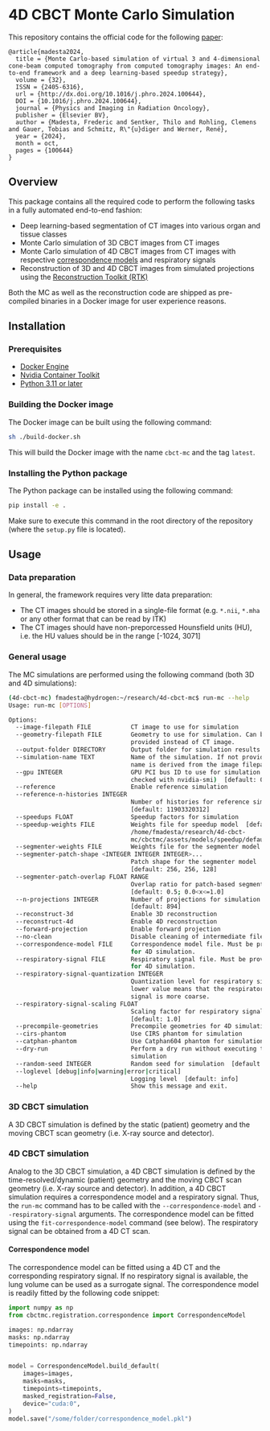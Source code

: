 # 4D CBCT Monte Carlo Simulation
This repository contains the official code for the following [paper](https://doi.org/10.1016/j.phro.2024.100644):

```
@article{madesta2024,
  title = {Monte Carlo-based simulation of virtual 3 and 4-dimensional cone-beam computed tomography from computed tomography images: An end-to-end framework and a deep learning-based speedup strategy},
  volume = {32},
  ISSN = {2405-6316},
  url = {http://dx.doi.org/10.1016/j.phro.2024.100644},
  DOI = {10.1016/j.phro.2024.100644},
  journal = {Physics and Imaging in Radiation Oncology},
  publisher = {Elsevier BV},
  author = {Madesta, Frederic and Sentker, Thilo and Rohling, Clemens and Gauer, Tobias and Schmitz, R\"{u}diger and Werner, René},
  year = {2024},
  month = oct,
  pages = {100644}
}
```
## Overview
This package contains all the required code to perform the following tasks in a fully automated end-to-end fashion:

- Deep learning-based segmentation of CT images into various organ and tissue classes
- Monte Carlo simulation of 3D CBCT images from CT images
- Monte Carlo simulation of 4D CBCT images from CT images with respective [correspondence models](https://doi.org/10.1088/0031-9155/59/5/1147) and respiratory signals
- Reconstruction of 3D and 4D CBCT images from simulated projections using the [Reconstruction Toolkit (RTK)](https://www.openrtk.org/)

Both the MC as well as the reconstruction code are shipped as pre-compiled binaries in a Docker image for user experience reasons.


## Installation
### Prerequisites
- [Docker Engine](https://docs.docker.com/engine/install/)
- [Nvidia Container Toolkit](https://docs.nvidia.com/datacenter/cloud-native/container-toolkit/latest/install-guide.html)
- [Python 3.11 or later](https://docs.conda.io/projects/miniconda/en/latest/)

### Building the Docker image
The Docker image can be built using the following command:

```bash
sh ./build-docker.sh
```
This will build the Docker image with the name `cbct-mc` and the tag `latest`.

### Installing the Python package
The Python package can be installed using the following command:

```bash
pip install -e .
```
Make sure to execute this command in the root directory of the repository (where the `setup.py` file is located).

## Usage
### Data preparation
In general, the framework requires very litte data preparation:
- The CT images should be stored in a single-file format (e.g. ```*.nii```, ```*.mha``` or any other format that can be read by ITK)
- The CT images should have non-preporcessed Hounsfield units (HU), i.e. the HU values should be in the range [-1024, 3071]


### General usage
The MC simulations are performed using the following command (both 3D and 4D simulations):

```bash
(4d-cbct-mc) fmadesta@hydrogen:~/research/4d-cbct-mc$ run-mc --help
Usage: run-mc [OPTIONS]

Options:
  --image-filepath FILE           CT image to use for simulation
  --geometry-filepath FILE        Geometry to use for simulation. Can be
                                  provided instead of CT image.
  --output-folder DIRECTORY       Output folder for simulation results
  --simulation-name TEXT          Name of the simulation. If not provided, the
                                  name is derived from the image filepath.
  --gpu INTEGER                   GPU PCI bus ID to use for simulation (can be
                                  checked with nvidia-smi)  [default: 0]
  --reference                     Enable reference simulation
  --reference-n-histories INTEGER
                                  Number of histories for reference simulation
                                  [default: 11903320312]
  --speedups FLOAT                Speedup factors for simulation
  --speedup-weights FILE          Weights file for speedup model  [default:
                                  /home/fmadesta/research/4d-cbct-
                                  mc/cbctmc/assets/models/speedup/default.pth]
  --segmenter-weights FILE        Weights file for the segmenter model
  --segmenter-patch-shape <INTEGER INTEGER INTEGER>...
                                  Patch shape for the segmenter model
                                  [default: 256, 256, 128]
  --segmenter-patch-overlap FLOAT RANGE
                                  Overlap ratio for patch-based segmentation
                                  [default: 0.5; 0.0<x<=1.0]
  --n-projections INTEGER         Number of projections for simulation
                                  [default: 894]
  --reconstruct-3d                Enable 3D reconstruction
  --reconstruct-4d                Enable 4D reconstruction
  --forward-projection            Enable forward projection
  --no-clean                      Disable cleaning of intermediate files
  --correspondence-model FILE     Correspondence model file. Must be provided
                                  for 4D simulation.
  --respiratory-signal FILE       Respiratory signal file. Must be provided
                                  for 4D simulation.
  --respiratory-signal-quantization INTEGER
                                  Quantization level for respiratory signal. A
                                  lower value means that the respiratory
                                  signal is more coarse.
  --respiratory-signal-scaling FLOAT
                                  Scaling factor for respiratory signal
                                  [default: 1.0]
  --precompile-geometries         Precompile geometries for 4D simulation
  --cirs-phantom                  Use CIRS phantom for simulation
  --catphan-phantom               Use Catphan604 phantom for simulation
  --dry-run                       Perform a dry run without executing the
                                  simulation
  --random-seed INTEGER           Random seed for simulation  [default: 42]
  --loglevel [debug|info|warning|error|critical]
                                  Logging level  [default: info]
  --help                          Show this message and exit.

```


### 3D CBCT simulation
A 3D CBCT simulation is defined by the static (patient) geometry and the moving CBCT scan geometry (i.e. X-ray source and detector).

### 4D CBCT simulation
Analog to the 3D CBCT simulation, a 4D CBCT simulation is defined by the time-resolved/dynamic (patient) geometry and the moving CBCT scan geometry (i.e. X-ray source and detector). In addition, a 4D CBCT simulation requires a correspondence model and a respiratory signal. Thus, the `run-mc` command has to be called with the `--correspondence-model` and `--respiratory-signal` arguments. The correspondence model can be fitted using the `fit-correspondence-model` command (see below). The respiratory signal can be obtained from a 4D CT scan.

#### Correspondence model
The correspondence model can be fitted using a 4D CT and the corresponding respiratory signal.
If no respiratory signal is available, the lung volume can be used as a surrogate signal.
The correspondence model is readily fitted by the following code snippet:

```python
import numpy as np
from cbctmc.registration.correspondence import CorrespondenceModel

images: np.ndarray
masks: np.ndarray
timepoints: np.ndarray


model = CorrespondenceModel.build_default(
    images=images,
    masks=masks,
    timepoints=timepoints,
    masked_registration=False,
    device="cuda:0",
)
model.save("/some/folder/correspondence_model.pkl")
```
